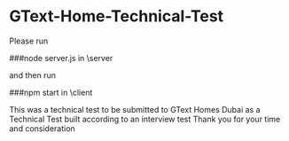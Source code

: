 # GText-Home-Technical-Test

Please run

###node server.js
in \server

and then run

###npm start
in \client

This was a technical test to be submitted to GText Homes Dubai as a Technical Test built according to an interview test Thank you for your time and consideration
